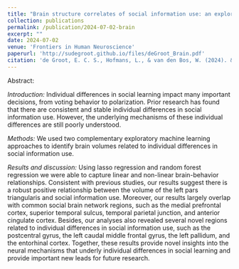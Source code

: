 ```yaml
---
title: "Brain structure correlates of social information use: an exploratory machine learning approach"
collection: publications
permalink: /publication/2024-07-02-brain
excerpt: ""
date: 2024-07-02
venue: 'Frontiers in Human Neuroscience'
paperurl: 'http://sudegroot.github.io/files/deGroot_Brain.pdf'
citation: 'de Groot, E. C. S., Hofmans, L., & van den Bos, W. (2024). &quot;Brain structure correlates of social information use: an exploratory machine learning approach.&quot; <i>Frontiers in Human Neuroscience</i>. 18, 1383630.'
---
```


Abstract:

*Introduction:* Individual differences in social learning impact many important decisions, from voting behavior to polarization. Prior research has found that there are consistent and stable individual differences in social information use. However, the underlying mechanisms of these individual differences are still poorly understood.

*Methods:* We used two complementary exploratory machine learning approaches to identify brain volumes related to individual differences in social information use.

*Results and discussion:* Using lasso regression and random forest regression we were able to capture linear and non-linear brain-behavior relationships. Consistent with previous studies, our results suggest there is a robust positive relationship between the volume of the left pars triangularis and social information use. Moreover, our results largely overlap with common social brain network regions, such as the medial prefrontal cortex, superior temporal sulcus, temporal parietal junction, and anterior cingulate cortex. Besides, our analyses also revealed several novel regions related to individual differences in social information use, such as the postcentral gyrus, the left caudal middle frontal gyrus, the left pallidum, and the entorhinal cortex. Together, these results provide novel insights into the neural mechanisms that underly individual differences in social learning and provide important new leads for future research.